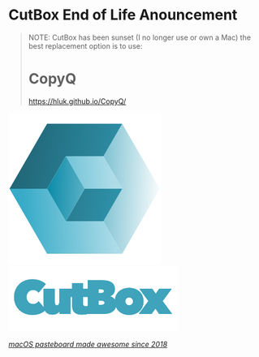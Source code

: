 # CutBox End of Life Anouncement 
> NOTE:  CutBox has been sunset (I no longer use or own a Mac) the best replacement option is to use:
> # CopyQ
> https://hluk.github.io/CopyQ/

 
![](https://github.com/cutbox/CutBox/raw/master/CutBox/CutBox/GraphicAssets/cutbox-release-icon.png) ![](https://github.com/cutbox/cutbox.github.io/raw/master/images/cutbox-logo-text.png)

[_macOS pasteboard made awesome since 2018_](https://cutbox.github.io)


